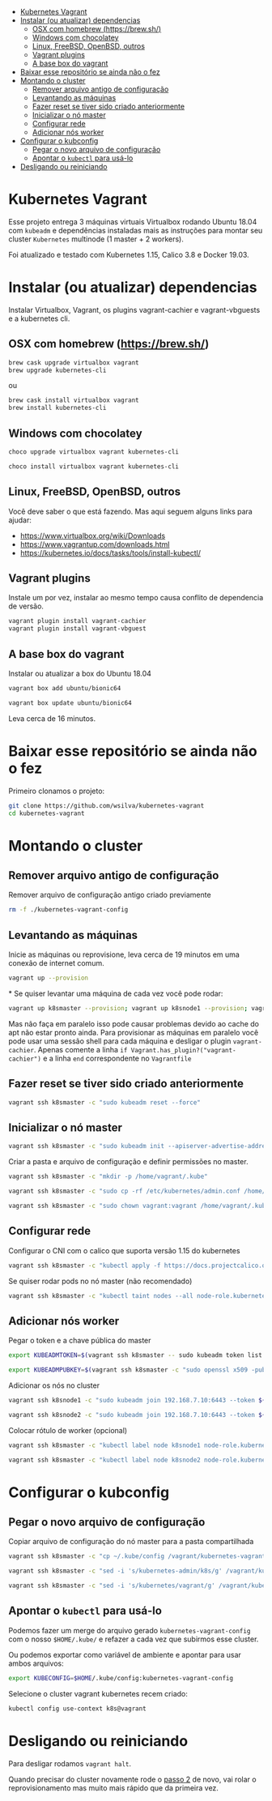 - [Kubernetes Vagrant](#kubernetes-vagrant)
- [Instalar (ou atualizar) dependencias](#instalar--ou-atualizar--dependencias)
  * [OSX com homebrew (https://brew.sh/)](#osx-com-homebrew--https---brewsh--)
  * [Windows com chocolatey](#windows-com-chocolatey)
  * [Linux, FreeBSD, OpenBSD, outros](#linux--freebsd--openbsd--outros)
  * [Vagrant plugins](#vagrant-plugins)
  * [A base box do vagrant](#a-base-box-do-vagrant)
- [Baixar esse repositório se ainda não o fez](#baixar-esse-reposit-rio-se-ainda-n-o-o-fez)
- [Montando o cluster](#montando-o-cluster)
  * [Remover arquivo antigo de configuração](#remover-arquivo-antigo-de-configura--o)
  * [Levantando as máquinas](#levantando-as-m-quinas)
  * [Fazer reset se tiver sido criado anteriormente](#fazer-reset-se-tiver-sido-criado-anteriormente)
  * [Inicializar o nó master](#inicializar-o-n--master)
  * [Configurar rede](#configurar-rede)
  * [Adicionar nós worker](#adicionar-n-s-worker)
- [Configurar o kubconfig](#configurar-o-kubconfig)
  * [Pegar o novo arquivo de configuração](#pegar-o-novo-arquivo-de-configura--o)
  * [Apontar o `kubectl` para usá-lo](#apontar-o--kubectl--para-us--lo)
- [Desligando ou reiniciando](#desligando-ou-reiniciando)

# Kubernetes Vagrant

Esse projeto entrega 3 máquinas virtuais Virtualbox rodando Ubuntu 18.04 com `kubeadm` e dependências instaladas mais as instruções para montar seu cluster `Kubernetes` multinode (1 master + 2 workers).

Foi atualizado e testado com Kubernetes 1.15, Calico 3.8 e Docker 19.03.


# Instalar (ou atualizar) dependencias

Instalar Virtualbox, Vagrant, os plugins vagrant-cachier e vagrant-vbguests e a kubernetes cli.

## OSX com homebrew (https://brew.sh/)

~~~bash
brew cask upgrade virtualbox vagrant
brew upgrade kubernetes-cli
~~~

ou

~~~bash
brew cask install virtualbox vagrant
brew install kubernetes-cli
~~~

## Windows com chocolatey

~~~bash
choco upgrade virtualbox vagrant kubernetes-cli
~~~

~~~bash
choco install virtualbox vagrant kubernetes-cli
~~~

## Linux, FreeBSD, OpenBSD, outros

Você deve saber o que está fazendo. Mas aqui seguem alguns links para ajudar:
 - https://www.virtualbox.org/wiki/Downloads
 - https://www.vagrantup.com/downloads.html
 - https://kubernetes.io/docs/tasks/tools/install-kubectl/

## Vagrant plugins

Instale um por vez, instalar ao mesmo tempo causa conflito de dependencia de versão.

~~~bash
vagrant plugin install vagrant-cachier
vagrant plugin install vagrant-vbguest
~~~

## A base box do vagrant

Instalar ou atualizar a box do Ubuntu 18.04

```bash
vagrant box add ubuntu/bionic64
```

```bash
vagrant box update ubuntu/bionic64
```

Leva cerca de 16 minutos.

# Baixar esse repositório se ainda não o fez

Primeiro clonamos o projeto:

~~~bash
git clone https://github.com/wsilva/kubernetes-vagrant
cd kubernetes-vagrant
~~~


# Montando o cluster

## Remover arquivo antigo de configuração

Remover arquivo de configuração antigo criado previamente

```bash
rm -f ./kubernetes-vagrant-config
```

## Levantando as máquinas

Inicie as máquinas ou reprovisione, leva cerca de 19 minutos em uma conexão de internet comum.

```bash
vagrant up --provision
```

\* Se quiser levantar uma máquina de cada vez você pode rodar:

```bash
vagrant up k8smaster --provision; vagrant up k8snode1 --provision; vagrant up k8snode2 --provision
```

Mas não faça em paralelo isso pode causar problemas devido ao cache do apt não estar pronto ainda. Para provisionar as máquinas em paralelo você pode usar uma sessão shell para cada máquina e desligar o plugin `vagrant-cachier`. Apenas comente a linha ```if Vagrant.has_plugin?("vagrant-cachier")``` e a linha ```end```  correspondente no `Vagrantfile`

## Fazer reset se tiver sido criado anteriormente

```bash
vagrant ssh k8smaster -c "sudo kubeadm reset --force"
```

## Inicializar o nó master

```bash
vagrant ssh k8smaster -c "sudo kubeadm init --apiserver-advertise-address 192.168.7.10 --pod-network-cidr=192.168.0.0/16"
```

Criar a pasta e arquivo de configuração e definir permissões no master.

```bash
vagrant ssh k8smaster -c "mkdir -p /home/vagrant/.kube"
```

```bash
vagrant ssh k8smaster -c "sudo cp -rf /etc/kubernetes/admin.conf /home/vagrant/.kube/config"
```

```bash
vagrant ssh k8smaster -c "sudo chown vagrant:vagrant /home/vagrant/.kube/config"
```

## Configurar rede

Configurar o CNI com o calico que suporta versão 1.15 do kubernetes

```bash
vagrant ssh k8smaster -c "kubectl apply -f https://docs.projectcalico.org/v3.8/manifests/calico.yaml"
```

Se quiser rodar pods no nó master (não recomendado)

```bash
vagrant ssh k8smaster -c "kubectl taint nodes --all node-role.kubernetes.io/master- "
```

## Adicionar nós worker

Pegar o token e a chave pública do master

```bash
export KUBEADMTOKEN=$(vagrant ssh k8smaster -- sudo kubeadm token list | grep init | awk '{print $1}')
```

```bash
export KUBEADMPUBKEY=$(vagrant ssh k8smaster -c "sudo openssl x509 -pubkey -in /etc/kubernetes/pki/ca.crt | openssl rsa -pubin -outform der 2>/dev/null | openssl dgst -sha256 -hex | sed 's/^.* //'")
```

Adicionar os nós no cluster

```bash
vagrant ssh k8snode1 -c "sudo kubeadm join 192.168.7.10:6443 --token ${KUBEADMTOKEN} --discovery-token-ca-cert-hash sha256:${KUBEADMPUBKEY}"
```

```bash
vagrant ssh k8snode2 -c "sudo kubeadm join 192.168.7.10:6443 --token ${KUBEADMTOKEN} --discovery-token-ca-cert-hash sha256:${KUBEADMPUBKEY}"
```

Colocar rótulo de worker (opcional)

```bash
vagrant ssh k8smaster -c "kubectl label node k8snode1 node-role.kubernetes.io/node="
```

```bash
vagrant ssh k8smaster -c "kubectl label node k8snode2 node-role.kubernetes.io/node="
```


# Configurar o kubconfig

## Pegar o novo arquivo de configuração

Copiar arquivo de configuração do nó master para a pasta compartilhada

```bash
vagrant ssh k8smaster -c "cp ~/.kube/config /vagrant/kubernetes-vagrant-config"
```

```bash
vagrant ssh k8smaster -c "sed -i 's/kubernetes-admin/k8s/g' /vagrant/kubernetes-vagrant-config"
```

```bash
vagrant ssh k8smaster -c "sed -i 's/kubernetes/vagrant/g' /vagrant/kubernetes-vagrant-config"
```

## Apontar o `kubectl` para usá-lo

Podemos fazer um merge do arquivo gerado ```kubernetes-vagrant-config``` com o nosso `$HOME/.kube/` e refazer a cada vez que subirmos esse cluster.

Ou podemos exportar como variável de ambiente e apontar para usar ambos arquivos:

~~~bash
export KUBECONFIG=$HOME/.kube/config:kubernetes-vagrant-config
~~~

Selecione o cluster vagrant kubernetes recem criado:

~~~bash
kubectl config use-context k8s@vagrant
~~~

# Desligando ou reiniciando

Para desligar rodamos ```vagrant halt```. 

Quando precisar do cluster novamente rode o [passo 2](#2-set-up-the-cluster) de novo, vai rolar o reprovisionamento mas muito mais rápido que da primeira vez.
